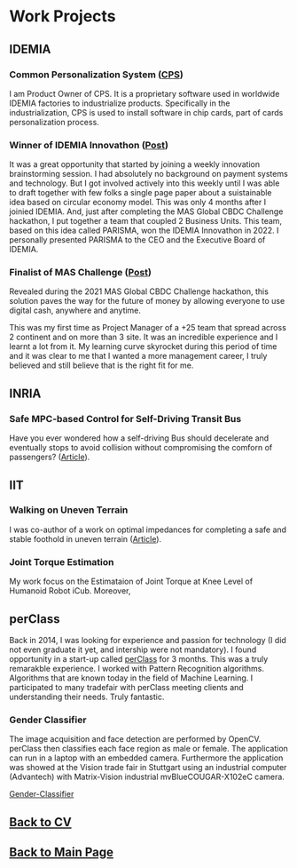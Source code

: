 # Work Projects

## IDEMIA

### Common Personalization System ([CPS](https://www.idemia.com/card-personalization-services))

I am Product Owner of CPS. It is a proprietary software used in worldwide IDEMIA factories to industrialize products. Specifically in the industrialization, CPS is used to install software in chip cards, part of cards personalization process.


### Winner of IDEMIA Innovathon ([Post](https://www.linkedin.com/posts/matteociocca_sustainability-innovation-daring-activity-6909524647956914176-79p2?utm_source=share&utm_medium=member_desktop&rcm=ACoAABN7odwBCTSkSQQbgUbxRNshm2Aiwhhjvqs))

It was a great opportunity that started by joining a weekly innovation brainstorming session. I had absolutely no background on payment systems and technology. But I got involved actively into this weekly until I was able to draft together with few folks a single page paper about a suistainable idea based on circular economy model. This was only 4 months after I joinied IDEMIA. And, just after completing the MAS Global CBDC Challenge hackathon, I put together a team that coupled 2 Business Units. This team, based on this idea called PARISMA, won the IDEMIA Innovathon in 2022. I personally presented PARISMA to the CEO and the Executive Board of IDEMIA.

### Finalist of MAS Challenge ([Post](https://www.linkedin.com/feed/update/urn:li:activity:6863963277739732992/?updateEntityUrn=urn%3Ali%3Afs_feedUpdate%3A%28V2%2Curn%3Ali%3Aactivity%3A6863963277739732992%29))

Revealed during the 2021 MAS Global CBDC Challenge hackathon, this solution paves the way for the future of money by allowing everyone to use digital cash, anywhere and anytime.  

This was my first time as Project Manager of a +25 team that spread across 2 continent and on more than 3 site. It was an incredible experience and I learnt a lot from it. My learning curve skyrocket during this period of time and it was clear to me that I wanted a more management career, I truly believed and still believe that is the right fit for me.


## INRIA

### Safe MPC-based Control for Self-Driving Transit Bus

Have you ever wondered how a self-driving Bus should decelerate and eventually stops to avoid collision without compromising the comforn of passengers? ([Article](https://inria.hal.science/hal-03193874/document)).


## IIT

### Walking on Uneven Terrain

I was co-author of a work on optimal impedances for completing a safe and stable foothold in uneven terrain ([Article](https://ieeexplore.ieee.org/abstract/document/7803270)).

### Joint Torque Estimation

My work focus on the Estimataion of Joint Torque at Knee Level of Humanoid Robot iCub. Moreover, 

## perClass

Back in 2014, I was looking for experience and passion for technology (I did not even graduate it yet, and intership were not mandatory). I found opportunity in a start-up called [perClass](https://www.perclass.com/) for 3 months. This was a truly remarakble experience. I worked with Pattern Recognition algorithms. Algorithms that are known today in the field of Machine Learning. I participated to many tradefair with perClass meeting clients and understanding their needs. Truly fantastic.

### Gender Classifier

The image acquisition and face detection are performed by OpenCV. perClass then classifies each face region as male or female. The application can run in a laptop with an embedded camera. Furthermore the application was showed at the Vision trade fair in Stuttgart using an industrial computer (Advantech) with Matrix-Vision industrial mvBlueCOUGAR-X102eC camera.

[Gender-Classifier](https://www.youtube.com/watch?v=nifuKmc8FPQ)

## [Back to CV](https://teoka.github.io/career/CV.html)
## [Back to Main Page](https://teoka.github.io)
